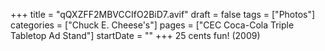+++
title = "qQXZFF2MBVCCIfO2BiD7.avif"
draft = false
tags = ["Photos"]
categories = ["Chuck E. Cheese's"]
pages = ["CEC Coca-Cola Triple Tabletop Ad Stand"]
startDate = ""
+++
25 cents fun! (2009)
